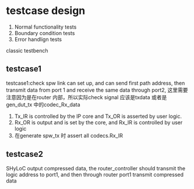 # testcase design

1. Normal functionality tests
2. Boundary condition tests
3. Error handlign tests

classic testbench

## testcase1

testcase1:check spw link can set up, and can send first path address, then transmit data from port 1 and receive the same data through port2, 这里需要注意因为是在router 内部，所以实际check signal 应该是txdata 或者是 gen_dut_tx 中的codec_Rx_data

1. Tx\_IR is controlled by the IP core and Tx\_OR is asserted by user logic.
2. Rx_OR is output and is set by the core, and Rx_IR is controlled by user logic
3. 在generate spw_tx 时 assert all codecs.Rx_IR


## testcase2

SHyLoC output compressed data, the router_controller should transmit the logic address to port1, and then through router port1 transmit compressed data
